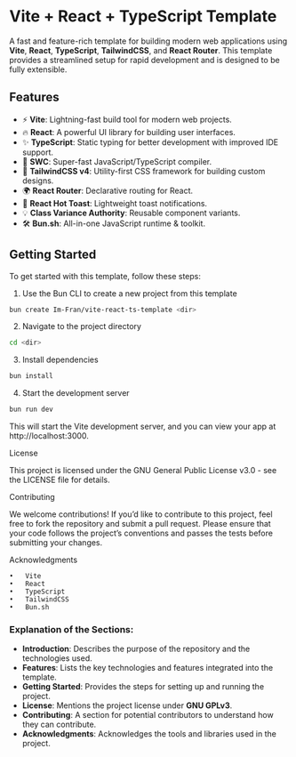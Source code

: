 # Vite + React + TypeScript Template

A fast and feature-rich template for building modern web applications using **Vite**, **React**, **TypeScript**, **TailwindCSS**, and **React Router**. This template provides a streamlined setup for rapid development and is designed to be fully extensible.

## Features

- ⚡ **Vite**: Lightning-fast build tool for modern web projects.
- 🔥 **React**: A powerful UI library for building user interfaces.
- ✨ **TypeScript**: Static typing for better development with improved IDE support.
- 🚀 **SWC**: Super-fast JavaScript/TypeScript compiler.
- 🎨 **TailwindCSS v4**: Utility-first CSS framework for building custom designs.
- 🌍 **React Router**: Declarative routing for React.
- 📢 **React Hot Toast**: Lightweight toast notifications.
- 💡 **Class Variance Authority**: Reusable component variants.
- 🛠️ **Bun.sh**: All-in-one JavaScript runtime & toolkit.

## Getting Started

To get started with this template, follow these steps:

1. Use the Bun CLI to create a new project from this template
```bash
bun create Im-Fran/vite-react-ts-template <dir>
```

2. Navigate to the project directory

```bash
cd <dir>
```

3. Install dependencies

```bash
bun install
```

4. Start the development server

```bash
bun run dev
```
This will start the Vite development server, and you can view your app at http://localhost:3000.

License

This project is licensed under the GNU General Public License v3.0 - see the LICENSE file for details.

Contributing

We welcome contributions! If you’d like to contribute to this project, feel free to fork the repository and submit a pull request. Please ensure that your code follows the project’s conventions and passes the tests before submitting your changes.

Acknowledgments

	•	Vite
	•	React
	•	TypeScript
	•	TailwindCSS
	•	Bun.sh

### Explanation of the Sections:
- **Introduction**: Describes the purpose of the repository and the technologies used.
- **Features**: Lists the key technologies and features integrated into the template.
- **Getting Started**: Provides the steps for setting up and running the project.
- **License**: Mentions the project license under **GNU GPLv3**.
- **Contributing**: A section for potential contributors to understand how they can contribute.
- **Acknowledgments**: Acknowledges the tools and libraries used in the project.
